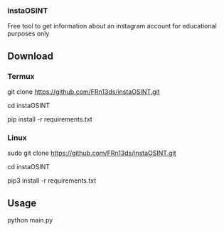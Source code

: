 ### instaOSINT

Free tool to get information about an instagram account for educational purposes only


## Download 

### Termux 


git clone https://github.com/FRn13ds/instaOSINT.git

cd instaOSINT

pip install -r requirements.txt

### Linux

sudo git clone https://github.com/FRn13ds/instaOSINT.git

cd instaOSINT

pip3 install -r requirements.txt

## Usage 

python main.py <username>
